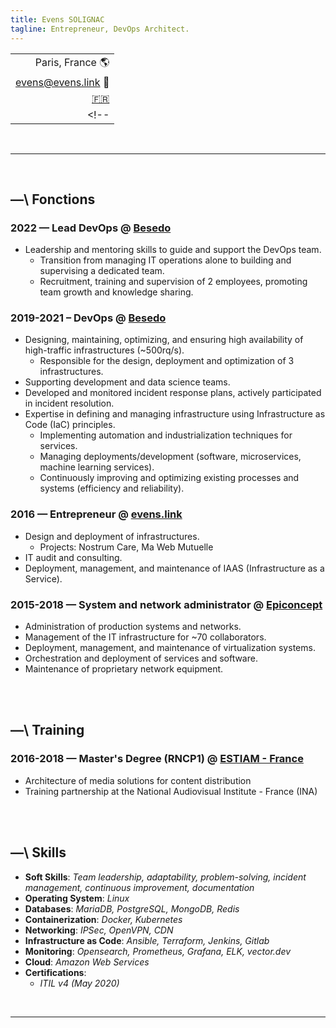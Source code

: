 ```yaml
---
title: Evens SOLIGNAC
tagline: Entrepreneur, DevOps Architect.
---
```


||
|-:|
| Paris, France :earth_americas: |
| [evens@evens.link](mailto:evens@evens.link) :e-mail: |
| [:fr:](https://evens.link) |
<!-- | [:fr:](https://evens.link) / [:es:](https://evens.link/es/) | -->

<br/>

___

<br/>

## —\ Fonctions

### 2022 — Lead DevOps @ [Besedo](https://besedo.com/)
- Leadership and mentoring skills to guide and support the DevOps team.
    - Transition from managing IT operations alone to building and supervising a dedicated team. 
    - Recruitment, training and supervision of 2 employees, promoting team growth and knowledge sharing.

### 2019-2021 – DevOps @ [Besedo](https://besedo.com/)
- Designing, maintaining, optimizing, and ensuring high availability of high-traffic infrastructures (~500rq/s).
    - Responsible for the design, deployment and optimization of 3 infrastructures.
- Supporting development and data science teams.
- Developed and monitored incident response plans, actively participated in incident resolution.
- Expertise in defining and managing infrastructure using Infrastructure as Code (IaC) principles.
    - Implementing automation and industrialization techniques for services.
    - Managing deployments/development (software, microservices, machine learning services).
    - Continuously improving and optimizing existing processes and systems (efficiency and reliability).

### 2016 — Entrepreneur @ [evens.link](#)
- Design and deployment of infrastructures.
    - Projects: Nostrum Care, Ma Web Mutuelle
- IT audit and consulting.
- Deployment, management, and maintenance of IAAS (Infrastructure as a Service).

### 2015-2018 — System and network administrator @ [Epiconcept](https://www.epiconcept.fr)
- Administration of production systems and networks.
- Management of the IT infrastructure for ~70 collaborators.
- Deployment, management, and maintenance of virtualization systems.
- Orchestration and deployment of services and software.
- Maintenance of proprietary network equipment.

<br/>

<br/>

## —\ Training
### 2016-2018 — Master's Degree (RNCP1) @ [ESTIAM - France](https://www.estiam.education)
- Architecture of media solutions for content distribution
- Training partnership at the National Audiovisual Institute - France (INA)

<br/>

<br/>

## —\ Skills
- __Soft Skills__: _Team leadership, adaptability, problem-solving, incident management, continuous improvement, documentation_
- __Operating System__: _Linux_
- __Databases__: _MariaDB, PostgreSQL, MongoDB, Redis_
- __Containerization__: _Docker, Kubernetes_
- __Networking__: _IPSec, OpenVPN, CDN_
- __Infrastructure as Code__: _Ansible, Terraform, Jenkins, Gitlab_
- __Monitoring__: _Opensearch, Prometheus, Grafana, ELK, vector.dev_
- __Cloud__: _Amazon Web Services_
- __Certifications__:
    - _ITIL v4 (May 2020)_

<br/>

___

<br/>
